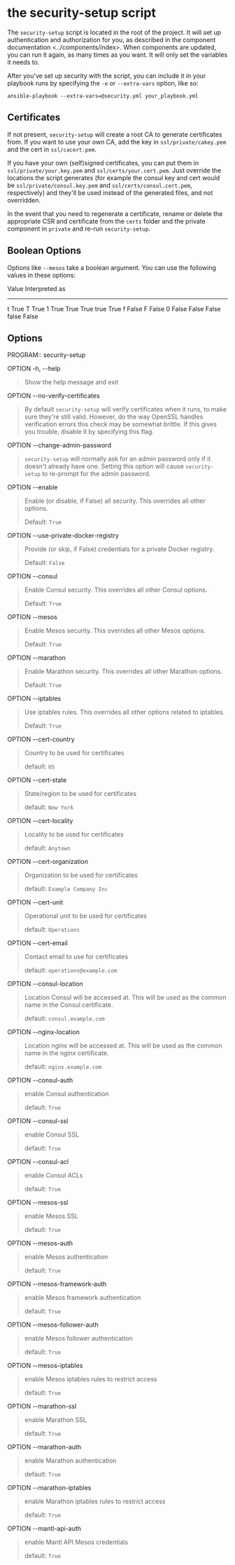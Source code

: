 the security-setup script
=========================

The `security-setup` script is located in the root of the project. It
will set up authentication and authorization for you, as described in
the component
documentation &lt;../components/index&gt;. When components are updated,
you can run it again, as many times as you want. It will only set the
variables it needs to.

After you've set up security with the script, you can include it in your
playbook runs by specifying the `-e` or `--extra-vars` option, like so:

    ansible-playbook --extra-vars=@security.yml your_playbook.yml

Certificates
------------

If not present, `security-setup` will create a root CA to generate
certificates from. If you want to use your own CA, add the key in
`ssl/private/cakey.pem` and the cert in `ssl/cacert.pem`.

If you have your own (self)signed certificates, you can put them in
`ssl/private/your.key.pem` and `ssl/certs/your.cert.pem`. Just override
the locations the script generates (for example the consul key and cert
would be `ssl/private/consul.key.pem` and `ssl/certs/consul.cert.pem`,
respectively) and they'll be used instead of the generated files, and
not overridden.

In the event that you need to regenerate a certificate, rename or delete
the appropriate CSR and certificate from the `certs` folder and the
private component in `private` and re-run `security-setup`.

Boolean Options
---------------

Options like `--mesos` take a boolean argument. You can use the
following values in these options:

  Value   Interpreted as
  ------- ----------------
  t       True
  T       True
  1       True
  True    True
  true    True
  f       False
  F       False
  0       False
  False   False
  false   False

Options
-------

PROGRAM:: security-setup

OPTION -h, --help

> Show the help message and exit

OPTION --no-verify-certificates

> By default `security-setup` will verify certificates when it runs, to
> make sure they're still valid. However, do the way OpenSSL handles
> verification errors this check may be somewhat brittle. If this gives
> you trouble, disable it by specifying this flag.

OPTION --change-admin-password

> `security-setup` will normally ask for an admin password only if it
> doesn't already have one. Setting this option will cause
> `security-setup` to re-prompt for the admin password.

OPTION --enable

> Enable (or disable, if False) all security. This overrides all other
> options.
>
> Default: `True`

OPTION --use-private-docker-registry

> Provide (or skip, if False) credentials for a private Docker registry.
>
> Default: `False`

OPTION --consul

> Enable Consul security. This overrides all other Consul options.
>
> Default: `True`

OPTION --mesos

> Enable Mesos security. This overrides all other Mesos options.
>
> Default: `True`

OPTION --marathon

> Enable Marathon security. This overrides all other Marathon options.
>
> Default: `True`

OPTION --iptables

> Use iptables rules. This overrides all other options related to
> iptables.
>
> Default: `True`

OPTION --cert-country

> Country to be used for certificates
>
> default: `US`

OPTION --cert-state

> State/region to be used for certificates
>
> default: `New York`

OPTION --cert-locality

> Locality to be used for certificates
>
> default: `Anytown`

OPTION --cert-organization

> Organization to be used for certificates
>
> default: `Example Company Inc`

OPTION --cert-unit

> Operational unit to be used for certificates
>
> default: `Operations`

OPTION --cert-email

> Contact email to use for certificates
>
> default: `operations@example.com`

OPTION --consul-location

> Location Consul will be accessed at. This will be used as the common
> name in the Consul certificate.
>
> default: `consul.example.com`

OPTION --nginx-location

> Location nginx will be accessed at. This will be used as the common
> name in the nginx certificate.
>
> default: `nginx.example.com`

OPTION --consul-auth

> enable Consul authentication
>
> default: `True`

OPTION --consul-ssl

> enable Consul SSL
>
> default: `True`

OPTION --consul-acl

> enable Consul ACLs
>
> default: `True`

OPTION --mesos-ssl

> enable Mesos SSL
>
> default: `True`

OPTION --mesos-auth

> enable Mesos authentication
>
> default: `True`

OPTION --mesos-framework-auth

> enable Mesos framework authentication
>
> default: `True`

OPTION --mesos-follower-auth

> enable Mesos follower authentication
>
> default: `True`

OPTION --mesos-iptables

> enable Mesos iptables rules to restrict access
>
> default: `True`

OPTION --marathon-ssl

> enable Marathon SSL
>
> default: `True`

OPTION --marathon-auth

> enable Marathon authentication
>
> default: `True`

OPTION --marathon-iptables

> enable Marathon iptables rules to restrict access
>
> default: `True`

OPTION --mantl-api-auth

> enable Mantl API Mesos credentials
>
> default: `True`
